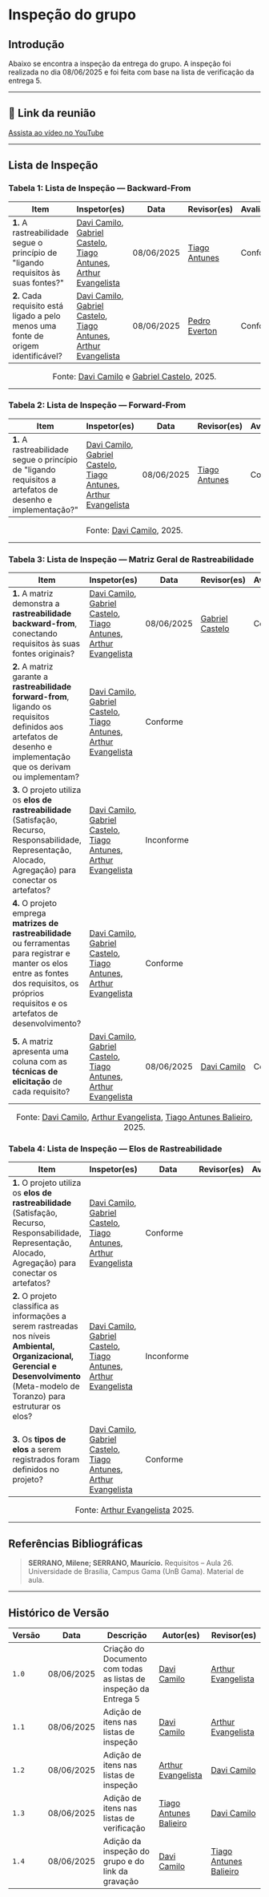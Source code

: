 # Inspeção do grupo

## Introdução

Abaixo se encontra a inspeção da entrega do grupo. A inspeção foi realizada no dia 08/06/2025 e foi feita com base na lista de verificação da entrega 5.

***

## 🔗 Link da reunião

[Assista ao vídeo no YouTube](https://youtu.be/ZswVHGACEGA)

***

## Lista de Inspeção

### Tabela 1: Lista de Inspeção — Backward-From

| Item                                                                                                                    | Inspetor(es)                                                                                                                                                                                                                                                                                                                                                          | Data       | Revisor(es)        | Avaliação    |
| ----------------------------------------------------------------------------------------------------------------------- | --------------------------------------------------------------------------------------------------------------------------------------------------------------------------------------------------------------------------------------------------------------------------------------------------------------------------------------------------------------------- | ---------- | ------------------ | ------------ |
| **1.** A rastreabilidade segue o princípio de "ligando requisitos às suas fontes?" | [Davi Camilo](https://github.com/Davicamilo23), [Gabriel Castelo](https://github.com/GabrielCastelo-31), [Tiago Antunes](https://github.com/TiagoBalieiro), [Arthur Evangelista](https://github.com/arthurevg) | 08/06/2025 | [Tiago Antunes](https://github.com/TiagoBalieiro) | Conforme |
| **2.** Cada requisito está ligado a pelo menos uma fonte de origem identificável?  | [Davi Camilo](https://github.com/Davicamilo23), [Gabriel Castelo](https://github.com/GabrielCastelo-31), [Tiago Antunes](https://github.com/TiagoBalieiro), [Arthur Evangelista](https://github.com/arthurevg) | 08/06/2025 | [Pedro Everton](https://github.com/pedroeverton217) | Conforme |

<font size="3"><p style="text-align: center">Fonte: [Davi Camilo](https://github.com/Davicamilo23) e [Gabriel Castelo](https://github.com/GabrielCastelo-31), 2025.</p></font>

***

### Tabela 2: Lista de Inspeção — Forward-From

| Item                                                                                                                    | Inspetor(es)                                                                                                                                                                                                                                                                                                                                                          | Data       | Revisor(es)        | Avaliação    |
| ----------------------------------------------------------------------------------------------------------------------- | --------------------------------------------------------------------------------------------------------------------------------------------------------------------------------------------------------------------------------------------------------------------------------------------------------------------------------------------------------------------- | ---------- | ------------------ | ------------ |
| **1.** A rastreabilidade segue o princípio de "ligando requisitos a artefatos de desenho e implementação?" | [Davi Camilo](https://github.com/Davicamilo23), [Gabriel Castelo](https://github.com/GabrielCastelo-31), [Tiago Antunes](https://github.com/TiagoBalieiro), [Arthur Evangelista](https://github.com/arthurevg) | 08/06/2025 | [Tiago Antunes](https://github.com/TiagoBalieiro) | Conforme |

<font size="3"><p style="text-align: center">Fonte: [Davi Camilo](https://github.com/Davicamilo23), 2025.</p></font>

***

### Tabela 3: Lista de Inspeção — Matriz Geral de Rastreabilidade

| Item                                                                                                                    | Inspetor(es)                                                                                                                                                                                                                                                                                                                                                          | Data       | Revisor(es)        | Avaliação    |
| ----------------------------------------------------------------------------------------------------------------------- | --------------------------------------------------------------------------------------------------------------------------------------------------------------------------------------------------------------------------------------------------------------------------------------------------------------------------------------------------------------------- | ---------- | ------------------ | ------------ |
| **1.** A matriz demonstra a **rastreabilidade backward-from**, conectando requisitos às suas fontes originais?  | [Davi Camilo](https://github.com/Davicamilo23), [Gabriel Castelo](https://github.com/GabrielCastelo-31), [Tiago Antunes](https://github.com/TiagoBalieiro), [Arthur Evangelista](https://github.com/arthurevg) | 08/06/2025 | [Gabriel Castelo](https://github.com/GabrielCastelo-31) | Conforme |
| **2.** A matriz garante a **rastreabilidade forward-from**, ligando os requisitos definidos aos artefatos de desenho e implementação que os derivam ou implementam? | [Davi Camilo](https://github.com/Davicamilo23), [Gabriel Castelo](https://github.com/GabrielCastelo-31), [Tiago Antunes](https://github.com/TiagoBalieiro), [Arthur Evangelista](https://github.com/arthurevg) | Conforme |
| **3.** O projeto utiliza os **elos de rastreabilidade** (Satisfação, Recurso, Responsabilidade, Representação, Alocado, Agregação) para conectar os artefatos?  | [Davi Camilo](https://github.com/Davicamilo23), [Gabriel Castelo](https://github.com/GabrielCastelo-31), [Tiago Antunes](https://github.com/TiagoBalieiro), [Arthur Evangelista](https://github.com/arthurevg) | Inconforme |
| **4.**  O projeto emprega **matrizes de rastreabilidade** ou ferramentas para registrar e manter os elos entre as fontes dos requisitos, os próprios requisitos e os artefatos de desenvolvimento?   | [Davi Camilo](https://github.com/Davicamilo23), [Gabriel Castelo](https://github.com/GabrielCastelo-31), [Tiago Antunes](https://github.com/TiagoBalieiro), [Arthur Evangelista](https://github.com/arthurevg) | Conforme |
| **5.**  A matriz apresenta uma coluna com as **técnicas de elicitação** de cada requisito?  | [Davi Camilo](https://github.com/Davicamilo23), [Gabriel Castelo](https://github.com/GabrielCastelo-31), [Tiago Antunes](https://github.com/TiagoBalieiro), [Arthur Evangelista](https://github.com/arthurevg) | 08/06/2025 | [Davi Camilo](https://github.com/Davicamilo23) | Conforme |

<font size="3"><p style="text-align: center">Fonte: [Davi Camilo](https://github.com/Davicamilo23), [Arthur Evangelista](https://github.com/arthurevg), [Tiago Antunes Balieiro](https://github.com/tiagobalieiro), 2025.</p></font>

### Tabela 4: Lista de Inspeção — Elos de Rastreabilidade

| Item | Inspetor(es) | Data | Revisor(es) | Avaliação |
| ----------------------------------------------------------------------------------------------------------------------- | ----------------------------------------------------------------------------------------------------------------------------------------------------------------------------------------------------------------------------------------------------------------------------------------------------------------------------------------------------- | ---------- | ------------------ | ------------ |
| **1.** O projeto utiliza os **elos de rastreabilidade** (Satisfação, Recurso, Responsabilidade, Representação, Alocado, Agregação) para conectar os artefatos? | [Davi Camilo](https://github.com/Davicamilo23), [Gabriel Castelo](https://github.com/GabrielCastelo-31), [Tiago Antunes](https://github.com/TiagoBalieiro), [Arthur Evangelista](https://github.com/arthurevg) | Conforme |
| **2.** O projeto classifica as informações a serem rastreadas nos níveis **Ambiental, Organizacional, Gerencial e Desenvolvimento** (Meta-modelo de Toranzo) para estruturar os elos? | [Davi Camilo](https://github.com/Davicamilo23), [Gabriel Castelo](https://github.com/GabrielCastelo-31), [Tiago Antunes](https://github.com/TiagoBalieiro), [Arthur Evangelista](https://github.com/arthurevg) | Inconforme |
| **3.** Os **tipos de elos** a serem registrados foram definidos no projeto? | [Davi Camilo](https://github.com/Davicamilo23), [Gabriel Castelo](https://github.com/GabrielCastelo-31), [Tiago Antunes](https://github.com/TiagoBalieiro), [Arthur Evangelista](https://github.com/arthurevg) | Conforme |

<font size="3"><p style="text-align: center">Fonte: [Arthur Evangelista](https://github.com/arthurevg) 2025.</p></font>



***

## Referências Bibliográficas

> **SERRANO, Milene; SERRANO, Maurício.** Requisitos – Aula 26. Universidade de Brasília, Campus Gama (UnB Gama). Material de aula.

***

## Histórico de Versão

| Versão | Data | Descrição | Autor(es) | Revisor(es) |
|--------|------|-----------|-----------|-------------|
| `1.0`  | 08/06/2025 | Criação do Documento com todas as listas de inspeção da Entrega 5 | [Davi Camilo](https://github.com/Davicamilo23) | [Arthur Evangelista](https://github.com/arthurevg) |
| `1.1`  | 08/06/2025 | Adição de itens nas listas de inspeção | [Davi Camilo](https://github.com/Davicamilo23) | [Arthur Evangelista](https://github.com/arthurevg) |
| `1.2`  | 08/06/2025 | Adição de itens nas listas de inspeção |[Arthur Evangelista](https://github.com/arthurevg) |  [Davi Camilo](https://github.com/Davicamilo23) |
| `1.3`  | 08/06/2025 | Adição de itens nas listas de verificação | [Tiago Antunes Balieiro](https://github.com/tiagobalieiro)  |[Davi Camilo](https://github.com/Davicamilo23)  |
| `1.4` | 08/06/2025  | Adição da inspeção do grupo e do link da gravação | [Davi Camilo](https://github.com/Davicamilo23) | [Tiago Antunes Balieiro](https://github.com/tiagobalieiro) |
